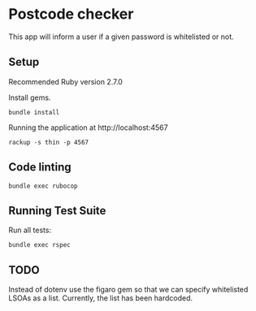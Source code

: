 # Postcode checker

This app will inform a user if a given password is whitelisted or not.

## Setup

Recommended Ruby version 2.7.0

Install gems.

`bundle install`

Running the application at http://localhost:4567

`rackup -s thin -p 4567`

## Code linting
 
`bundle exec rubocop`

## Running Test Suite

Run all tests:

`bundle exec rspec`

## TODO

Instead of dotenv use the figaro gem so that we can specify
whitelisted LSOAs as a list. Currently, the list has been 
hardcoded.